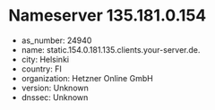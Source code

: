 # Nameserver 135.181.0.154

* as_number: 24940
* name: static.154.0.181.135.clients.your-server.de.
* city: Helsinki
* country: FI
* organization: Hetzner Online GmbH
* version: Unknown
* dnssec: Unknown
